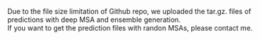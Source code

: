 Due to the file size limitation of Github repo, we uploaded the tar.gz. files of predictions with deep MSA and ensemble generation. <br>
If you want to get the prediction files with randon MSAs, please contact me.
